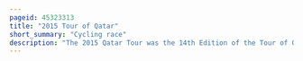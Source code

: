 ```yaml
---
pageid: 45323313
title: "2015 Tour of Qatar"
short_summary: "Cycling race"
description: "The 2015 Qatar Tour was the 14th Edition of the Tour of Qatar Cycling Stage Race. It was organized by the Amaury Sport Organisation the Organisers of the Tour de France. The Race was rated as a 2. Hc Event, the second highest Rating an Event can receive, and was Part of the 2015 Uci Asia Tour."
---
```

